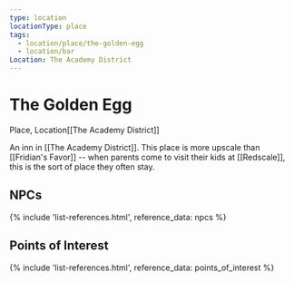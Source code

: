 ```yaml
---
type: location
locationType: place
tags:
  - location/place/the-golden-egg
  - location/bar
Location: The Academy District
---
```


# The Golden Egg
Place, <span class="dataview inline-field"><span class="inline-field-key">Location</span><span class="inline-field-value">[[The Academy District]]</span></span>

An inn in [[The Academy District]]. This place is more upscale than [[Fridian's Favor]] -- when parents come to visit their kids at [[Redscale]], this is the sort of place they often stay.

## NPCs
{% include 'list-references.html', reference_data: npcs %}

## Points of Interest
{% include 'list-references.html', reference_data: points_of_interest %}
